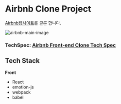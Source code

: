 # Airbnb Clone Project


[Airbnb웹사이트](https://www.airbnb.co.kr/)를 클론 합니다.

![airbnb-main-image](./airbnb-main.png)

### TechSpec: [Airbnb Front-end Clone Tech Spec](https://docs.google.com/document/d/12HSHq4gvfrKz4yo0fF29EtAMqu02f30a0mRtXlWMCDk/edit?usp=sharing)


## Tech Stack 
**Front**
- React
- emotion-js
- webpack
- babel
